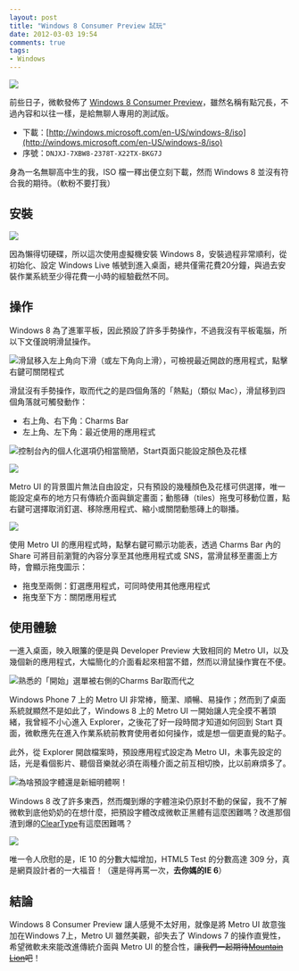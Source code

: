 ```yaml
---
layout: post
title: "Windows 8 Consumer Preview 試玩"
date: 2012-03-03 19:54
comments: true
tags:
- Windows
---
```


![](http://i.minus.com/iQ6n16BPfbQc.jpg)

前些日子，微軟發佈了 [Windows 8 Consumer Preview](http://windows.microsoft.com/en-US/windows-8/iso)，雖然名稱有點冗長，不過內容和以往一樣，是給無聊人專用的測試版。

- 下載：[http://windows.microsoft.com/en-US/windows-8/iso](http://windows.microsoft.com/en-US/windows-8/iso)
- 序號：`DNJXJ-7XBW8-2378T-X22TX-BKG7J`

身為一名無聊高中生的我，ISO 檔一釋出便立刻下載，然而 Windows 8 並沒有符合我的期待。（軟粉不要打我）

<!-- more -->

## 安裝

![](http://i.minus.com/iTEEu9lwJJUIR.png)

因為懶得切硬碟，所以這次使用虛擬機安裝 Windows 8，安裝過程非常順利，從初始化、設定 Windows Live 帳號到進入桌面，總共僅需花費20分鐘，與過去安裝作業系統至少得花費一小時的經驗截然不同。

## 操作

Windows 8 為了進軍平板，因此預設了許多手勢操作，不過我沒有平板電腦，所以下文僅說明滑鼠操作。

![滑鼠移入左上角向下滑（或左下角向上滑），可檢視最近開啟的應用程式，點擊右鍵可關閉程式](http://i.minus.com/igXOsyXp5ijuN.jpg)

滑鼠沒有手勢操作，取而代之的是四個角落的「熱點」（類似 Mac），滑鼠移到四個角落就可觸發動作：

- 右上角、右下角：Charms Bar
- 左上角、左下角：最近使用的應用程式

![控制台內的個人化選項仍相當簡陋，Start頁面只能設定顏色及花樣](http://i.minus.com/ivmhqFbt2vH0J.jpg)

![](http://i.minus.com/iMopK01eyddai.jpg)

Metro UI 的背景圖片無法自由設定，只有預設的幾種顏色及花樣可供選擇，唯一能設定桌布的地方只有傳統介面與鎖定畫面；動態磚（tiles）拖曳可移動位置，點右鍵可選擇取消釘選、移除應用程式、縮小或關閉動態磚上的聯播。

![](http://i.minus.com/iSauWVBV4u3fy.jpg)

使用 Metro UI 的應用程式時，點擊右鍵可顯示功能表，透過 Charms Bar 內的 Share 可將目前瀏覽的內容分享至其他應用程式或 SNS，當滑鼠移至畫面上方時，會顯示拖曳圖示：

- 拖曳至兩側：釘選應用程式，可同時使用其他應用程式
- 拖曳至下方：關閉應用程式

## 使用體驗

一進入桌面，映入眼簾的便是與 Developer Preview 大致相同的 Metro UI，以及幾個新的應用程式，大幅簡化的介面看起來相當不錯，然而以滑鼠操作實在不便。

![熟悉的「開始」選單被右側的Charms Bar取而代之](http://i.minus.com/iQsxP5YdP3WKC.jpg)

Windows Phone 7 上的 Metro UI 非常棒，簡潔、順暢、易操作；然而到了桌面系統就顯然不是如此了，Windows 8 上的 Metro UI 一開始讓人完全摸不著頭緒，我曾經不小心進入 Explorer，之後花了好一段時間才知道如何回到 Start 頁面，微軟應先在進入作業系統前教育使用者如何操作，或是想一個更直覺的點子。

此外，從 Explorer 開啟檔案時，預設應用程式設定為 Metro UI，未事先設定的話，光是看個影片、聽個音樂就必須在兩種介面之前互相切換，比以前麻煩多了。

![為啥預設字體還是新細明體啊！](http://i.minus.com/iMIktqXqEclXn.jpg)

Windows 8 改了許多東西，然而爛到爆的字體渲染仍原封不動的保留，我不了解微軟到底他奶奶的在想什麼，把預設字體改成微軟正黑體有這麼困難嗎？改進那個渣到爆的[ClearType](http://zh.wikipedia.org/wiki/ClearType)有這麼困難嗎？

![](http://i.minus.com/iWdgrcTVUToVC.jpg)

唯一令人欣慰的是，IE 10 的分數大幅增加，HTML5 Test 的分數高達 309 分，真是網頁設計者的一大福音！（還是得再罵一次，**去你媽的IE 6**）

## 結論

Windows 8 Consumer Preview 讓人感覺不太好用，就像是將 Metro UI 故意強加在Windows 7上，Metro UI 雖然美觀，卻失去了 Windows 7 的操作直覺性，希望微軟未來能改進傳統介面與 Metro UI 的整合性，<del>讓我們一起期待[Mountain Lion](http://www.apple.com/macosx/mountain-lion/)吧</del>！
